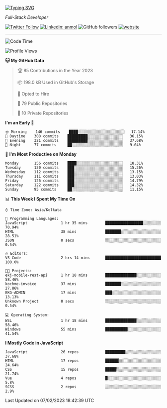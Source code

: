 [![Typing SVG](https://readme-typing-svg.herokuapp.com?lines=HI%2C+I'm+Tonal;I'm+a+Full+Stack+Developer)](https://git.io/typing-svg)

<p><em>Full-Stack Developer</em></p>

[![Twitter Follow](https://img.shields.io/twitter/follow/tonalmathew?style=flat)](https://twitter.com/intent/follow?screen_name=tonalmathew)
[![Linkedin: anmol](https://img.shields.io/badge/tonal-mathew?style=flat-square&logo=Linkedin&logoColor=white&link=https://www.linkedin.com/in/tonal-mathew/)](https://www.linkedin.com/in/tonal-mathew/)
![GitHub followers](https://img.shields.io/github/followers/tonalmathew?label=Follow&style=social)
[![website](https://img.shields.io/badge/Website-46a2f1.svg?&style=flat-square&logo=Google-Chrome&logoColor=white&link=http://tonalmathew.github.io/)](http://tonalmathew.github.io/)

---
<!--START_SECTION:waka-->
![Code Time](http://img.shields.io/badge/Code%20Time-905%20hrs%206%20mins-blue)

![Profile Views](http://img.shields.io/badge/Profile%20Views-1-blue)

**🐱 My GitHub Data** 

> 🏆 85 Contributions in the Year 2023
 > 
> 📦 198.0 kB Used in GitHub's Storage 
 > 
> 💼 Opted to Hire
 > 
> 📜 79 Public Repositories 
 > 
> 🔑 10 Private Repositories  
 > 
**I'm an Early 🐤** 

```text
🌞 Morning    146 commits    ████░░░░░░░░░░░░░░░░░░░░░   17.14% 
🌆 Daytime    308 commits    █████████░░░░░░░░░░░░░░░░   36.15% 
🌃 Evening    321 commits    █████████░░░░░░░░░░░░░░░░   37.68% 
🌙 Night      77 commits     ██░░░░░░░░░░░░░░░░░░░░░░░   9.04%

```
📅 **I'm Most Productive on Monday** 

```text
Monday       156 commits    ████░░░░░░░░░░░░░░░░░░░░░   18.31% 
Tuesday      130 commits    ███░░░░░░░░░░░░░░░░░░░░░░   15.26% 
Wednesday    112 commits    ███░░░░░░░░░░░░░░░░░░░░░░   13.15% 
Thursday     111 commits    ███░░░░░░░░░░░░░░░░░░░░░░   13.03% 
Friday       126 commits    ███░░░░░░░░░░░░░░░░░░░░░░   14.79% 
Saturday     122 commits    ███░░░░░░░░░░░░░░░░░░░░░░   14.32% 
Sunday       95 commits     ██░░░░░░░░░░░░░░░░░░░░░░░   11.15%

```


📊 **This Week I Spent My Time On** 

```text
⌚︎ Time Zone: Asia/Kolkata

💬 Programming Languages: 
JavaScript               1 hr 35 mins        █████████████████░░░░░░░░   70.94% 
HTML                     38 mins             ███████░░░░░░░░░░░░░░░░░░   28.51% 
JSON                     0 secs              ░░░░░░░░░░░░░░░░░░░░░░░░░   0.54%

🔥 Editors: 
VS Code                  2 hrs 14 mins       █████████████████████████   100.0%

🐱‍💻 Projects: 
ekj-mobile-rest-api      1 hr 18 mins        ██████████████░░░░░░░░░░░   58.46% 
kochme-invoice           37 mins             ███████░░░░░░░░░░░░░░░░░░   27.86% 
EKG-ADMIN                17 mins             ███░░░░░░░░░░░░░░░░░░░░░░   13.13% 
Unknown Project          0 secs              ░░░░░░░░░░░░░░░░░░░░░░░░░   0.54%

💻 Operating System: 
WSL                      1 hr 18 mins        ██████████████░░░░░░░░░░░   58.46% 
Windows                  55 mins             ██████████░░░░░░░░░░░░░░░   41.54%

```

**I Mostly Code in JavaScript** 

```text
JavaScript               26 repos            █████████░░░░░░░░░░░░░░░░   37.68% 
HTML                     17 repos            ██████░░░░░░░░░░░░░░░░░░░   24.64% 
CSS                      15 repos            █████░░░░░░░░░░░░░░░░░░░░   21.74% 
Vue                      4 repos             █░░░░░░░░░░░░░░░░░░░░░░░░   5.8% 
SCSS                     2 repos             ░░░░░░░░░░░░░░░░░░░░░░░░░   2.9%

```



 Last Updated on 07/02/2023 18:42:39 UTC
<!--END_SECTION:waka-->

